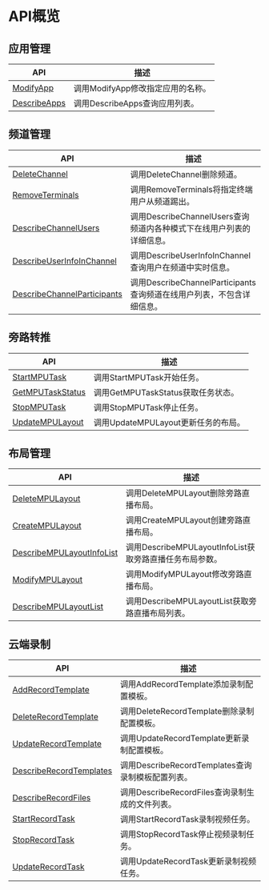 # API概览

## 应用管理

|API|描述|
|---|--|
|[ModifyApp](/cn.zh-CN/服务端API/应用管理/ModifyApp.md)|调用ModifyApp修改指定应用的名称。|
|[DescribeApps](/cn.zh-CN/服务端API/应用管理/DescribeApps.md)|调用DescribeApps查询应用列表。|

## 频道管理

|API|描述|
|---|--|
|[DeleteChannel](/cn.zh-CN/服务端API/频道管理/DeleteChannel.md)|调用DeleteChannel删除频道。|
|[RemoveTerminals](/cn.zh-CN/服务端API/频道管理/RemoveTerminals.md)|调用RemoveTerminals将指定终端用户从频道踢出。|
|[DescribeChannelUsers](/cn.zh-CN/服务端API/频道管理/DescribeChannelUsers.md)|调用DescribeChannelUsers查询频道内各种模式下在线用户列表的详细信息。|
|[DescribeUserInfoInChannel](/cn.zh-CN/服务端API/频道管理/DescribeUserInfoInChannel.md)|调用DescribeUserInfoInChannel查询用户在频道中实时信息。|
|[DescribeChannelParticipants](/cn.zh-CN/服务端API/频道管理/DescribeChannelParticipants.md)|调用DescribeChannelParticipants查询频道在线用户列表，不包含详细信息。|

## 旁路转推

|API|描述|
|---|--|
|[StartMPUTask](/cn.zh-CN/服务端API/旁路转推/StartMPUTask.md)|调用StartMPUTask开始任务。|
|[GetMPUTaskStatus](/cn.zh-CN/服务端API/旁路转推/GetMPUTaskStatus.md)|调用GetMPUTaskStatus获取任务状态。|
|[StopMPUTask](/cn.zh-CN/服务端API/旁路转推/StopMPUTask.md)|调用StopMPUTask停止任务。|
|[UpdateMPULayout](/cn.zh-CN/服务端API/旁路转推/UpdateMPULayout.md)|调用UpdateMPULayout更新任务的布局。|

## 布局管理

|API|描述|
|---|--|
|[DeleteMPULayout](/cn.zh-CN/服务端API/布局管理/DeleteMPULayout.md)|调用DeleteMPULayout删除旁路直播布局。|
|[CreateMPULayout](/cn.zh-CN/服务端API/布局管理/CreateMPULayout.md)|调用CreateMPULayout创建旁路直播布局。|
|[DescribeMPULayoutInfoList](/cn.zh-CN/服务端API/布局管理/DescribeMPULayoutInfoList.md)|调用DescribeMPULayoutInfoList获取旁路直播任务布局参数。|
|[ModifyMPULayout](/cn.zh-CN/服务端API/布局管理/ModifyMPULayout.md)|调用ModifyMPULayout修改旁路直播布局。|
|[DescribeMPULayoutList](/cn.zh-CN/服务端API/布局管理/DescribeMPULayoutList.md)|调用DescribeMPULayoutList获取旁路直播布局列表。|

## 云端录制

|API|描述|
|---|--|
|[AddRecordTemplate](/cn.zh-CN/服务端API/云端录制/AddRecordTemplate.md)|调用AddRecordTemplate添加录制配置模板。|
|[DeleteRecordTemplate](/cn.zh-CN/服务端API/云端录制/DeleteRecordTemplate.md)|调用DeleteRecordTemplate删除录制配置模板。|
|[UpdateRecordTemplate](/cn.zh-CN/服务端API/云端录制/UpdateRecordTemplate.md)|调用UpdateRecordTemplate更新录制配置模板。|
|[DescribeRecordTemplates](/cn.zh-CN/服务端API/云端录制/DescribeRecordTemplates.md)|调用DescribeRecordTemplates查询录制模板配置列表。|
|[DescribeRecordFiles](/cn.zh-CN/服务端API/云端录制/DescribeRecordFiles.md)|调用DescribeRecordFiles查询录制生成的文件列表。|
|[StartRecordTask](/cn.zh-CN/服务端API/云端录制/StartRecordTask.md)|调用StartRecordTask录制视频任务。|
|[StopRecordTask](/cn.zh-CN/服务端API/云端录制/StopRecordTask.md)|调用StopRecordTask停止视频录制任务。|
|[UpdateRecordTask](/cn.zh-CN/服务端API/云端录制/UpdateRecordTask.md)|调用UpdateRecordTask更新录制视频任务。|

